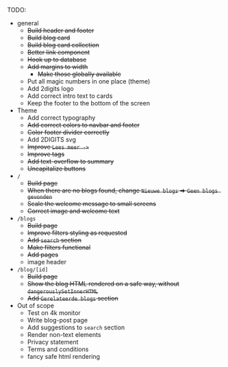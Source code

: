 TODO:

- general
  - ~~Build header and footer~~
  - ~~Build blog card~~
  - ~~Build blog card collection~~
  - ~~Better link component~~
  - ~~Hook up to database~~
  - ~~Add margins to width~~
    - ~~Make those globally available~~
  - Put all magic numbers in one place (theme)
  - Add 2digits logo
  - Add correct intro text to cards
  - Keep the footer to the bottom of the screen
- Theme
  - Add correct typography
  - ~~Add correct colors to navbar and footer~~
  - ~~Color footer divider correctly~~
  - Add 2DIGITS svg
  - ~~Improve `Lees meer ->`~~
  - ~~Improve tags~~
  - ~~Add text-overflow to summary~~
  - ~~Uncapitalize buttons~~
- `/`
  - ~~Build page~~
  - ~~When there are no blogs found, change `Nieuwe blogs` => `Geen blogs gevonden`~~
  - ~~Scale the welcome message to small screens~~
  - ~~Correct image and welcome text~~
- `/blogs`
  - ~~Build page~~
  - ~~Improve filters styling as requested~~
  - ~~Add `search` section~~
  - ~~Make filters functional~~
  - ~~Add pages~~
  - image header
- `/blog/[id]`
  - ~~Build page~~
  - ~~Show the blog HTML rendered on a safe way, without `dangerouslySetInnerHTML`~~
  - ~~Add `Gerelateerde blogs` section~~
- Out of scope
  - Test on 4k monitor
  - Write blog-post page
  - Add suggestions to `search` section
  - Render non-text elements
  - Privacy statement
  - Terms and conditions
  - fancy safe html rendering
